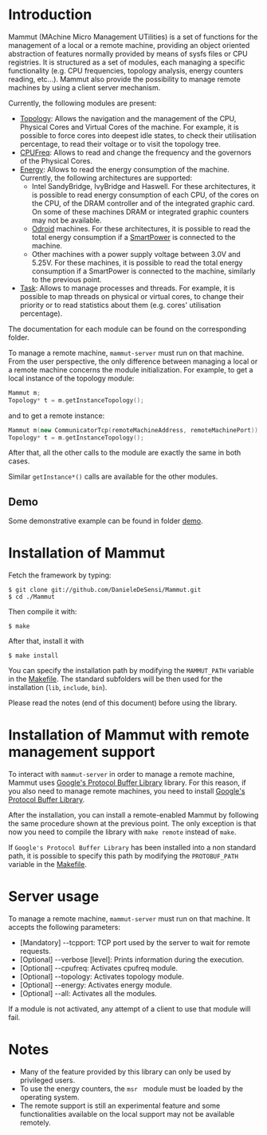 Introduction
================================================================================================================
Mammut (MAchine Micro Management UTilities) is a set of functions for the management of a local or a remote
machine, providing an object oriented abstraction of features normally provided by means of sysfs files or CPU registries. 
It is structured as a set of modules, each managing a specific functionality (e.g. CPU frequencies,
topology analysis, energy counters reading, etc...). 
Mammut also provide the possibility to manage remote machines by using a client server mechanism. 

Currently, the following modules are present:

+ [Topology](./mammut/topology): Allows the navigation and the management of the CPU, Physical Cores and Virtual Cores
  of the machine. For example, it is possible to force cores into deepest idle states, to check their utilisation 
  percentage, to read their voltage or to visit the topology tree.
+ [CPUFreq](./mammut/cpufreq): Allows to read and change the frequency and the governors of the Physical Cores.
+ [Energy](./mammut/energy): Allows to read the energy consumption of the machine. Currently, the following architectures are supported:
	- Intel SandyBridge, IvyBridge and Haswell. For these architectures, it is possible to read energy consumption of each CPU, 
	  of the cores on the CPU, of the DRAM controller and of the integrated graphic card. On some of these machines DRAM or 
	  integrated graphic counters may not be available.
	- [Odroid](http://www.hardkernel.com/main/main.php) machines. For these architectures, it is possible to read the total energy consumption if a 
	  [SmartPower](http://odroid.com/dokuwiki/doku.php?id=en:odroidsmartpower) is connected to the machine.
	- Other machines with a power supply voltage between 3.0V and 5.25V. For these machines, it is possible to
	  read the total energy consumption if a SmartPower is connected to the machine, similarly to the previous point.
+ [Task](./mammut/task): Allows to manage processes and threads. For example, it is possible to map threads on 
  physical or virtual cores, to change their priority or to read statistics about them (e.g. cores' utilisation 
  percentage).

The documentation for each module can be found on the corresponding folder.

To manage a remote machine, ```mammut-server``` must run on that machine. 
From the user perspective, the only difference between managing a local or a 
remote machine concerns the module initialization. For example,
to get a local instance of the topology module:

```C++
Mammut m;
Topology* t = m.getInstanceTopology();
```

and to get a remote instance:

```C++
Mammut m(new CommunicatorTcp(remoteMachineAddress, remoteMachinePort));
Topology* t = m.getInstanceTopology();
```

After that, all the other calls to the module are exactly the same in both cases.

Similar ```getInstance*()``` calls are available for the other modules.

Demo
----------------------------------------------------------------------------------------------------------------
Some demonstrative example can be found in folder [demo](./demo).

Installation of Mammut
================================================================================================================
Fetch the framework by typing:
```
$ git clone git://github.com/DanieleDeSensi/Mammut.git
$ cd ./Mammut
```

Then compile it with:
```
$ make
```

After that, install it with

```
$ make install
```

You can specify the installation path by modifying the ```MAMMUT_PATH``` 
variable in the [Makefile](./Makefile). The standard subfolders will be 
then used for the installation (```lib```, ```include```, ```bin```).

Please read the notes (end of this document) before using the library. 

Installation of Mammut with remote management support
================================================================================================================
To interact with ```mammut-server``` in order to manage a remote machine, 
Mammut uses [Google's Protocol Buffer Library](https://github.com/google/protobuf) 
library. For this reason, if you also need to manage remote machines,
you need to install [Google's Protocol Buffer Library](https://github.com/google/protobuf).

After the installation, you can install a remote-enabled Mammut by following 
the same procedure shown at the previous point.
The only exception is that now you need to compile the library with
```make remote``` instead of ```make```.

If ```Google's Protocol Buffer Library``` has been installed into a non standard
path, it is possible to specify this path by modifying the ```PROTOBUF_PATH``` 
variable in the [Makefile](./Makefile).

Server usage
================================================================================================================
To manage a remote machine, ```mammut-server``` must run on that machine. It accepts the following parameters:

+ [Mandatory] --tcpport: TCP port used by the server to wait for remote requests.
+ [Optional] --verbose [level]: Prints information during the execution.
+ [Optional] --cpufreq: Activates cpufreq module.
+ [Optional] --topology: Activates topology module.
+ [Optional] --energy: Activates energy module.
+ [Optional] --all: Activates all the modules.

If a module is not activated, any attempt of a client to use that module will fail.

Notes
================================================================================================================
+ Many of the feature provided by this library can only be used by privileged users.
+ To use the energy counters, the  ```msr ``` module must be loaded by the operating system.
+ The remote support is still an experimental feature and some functionalities 
available on the local support may not be available remotely.
